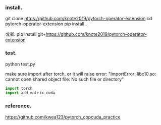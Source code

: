 ### install.
git clone https://github.com/knote2019/pytorch-operator-extension
cd pytorch-operator-extension
pip install .

或者:
pip install git+https://github.com/knote2019/pytorch-operator-extension

### test.
python test.py

make sure import after torch, or it will raise error: "ImportError: libc10.so: cannot open shared object file: No such file or directory"
```python
import torch
import add_matrix_cuda
```

### reference.
https://github.com/kwea123/pytorch_cppcuda_practice

